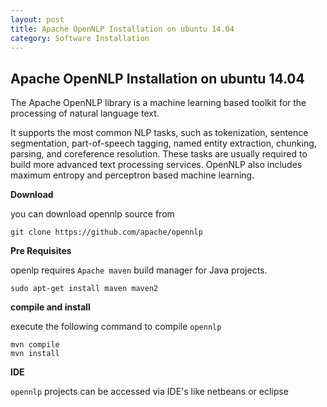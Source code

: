 ```yaml
---
layout: post
title: Apache OpenNLP Installation on ubuntu 14.04
category: Software Installation
---
```


**Apache OpenNLP Installation on ubuntu 14.04**
------------------------------------


The Apache OpenNLP library is a machine learning based toolkit for the processing of natural language text.

It supports the most common NLP tasks, such as tokenization, sentence segmentation, part-of-speech tagging, named entity extraction, chunking, parsing, and coreference resolution. These tasks are usually required to build more advanced text processing services. OpenNLP also includes maximum entropy and perceptron based machine learning.


**Download**

you can download opennlp source from

```
git clone https://github.com/apache/opennlp

```


**Pre Requisites**

openlp requires `Apache maven` build manager for Java projects.

```
sudo apt-get install maven maven2
```

**compile and install**

execute the following command to compile `opennlp`

```
mvn compile
mvn install
```

**IDE**

`opennlp` projects can be accessed via IDE's like netbeans or eclipse

